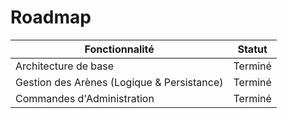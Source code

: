 # Roadmap

| Fonctionnalité | Statut |
| -------------- | ------ |
| Architecture de base | Terminé |
| Gestion des Arènes (Logique & Persistance) | Terminé |
| Commandes d'Administration | Terminé |

